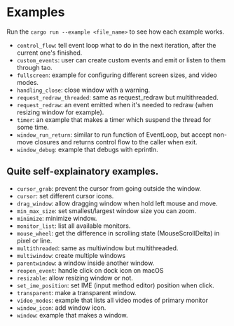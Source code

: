 # Examples

Run the `cargo run --example <file_name>` to see how each example works.

-   `control_flow`: tell event loop what to do in the next iteration, after the
    current one's finished.
-   `custom_events`: user can create custom events and emit or listen to them
    through tao.
-   `fullscreen`: example for configuring different screen sizes, and video
    modes.
-   `handling_close`: close window with a warning.
-   `request_redraw_threaded`: same as request_redraw but multithreaded.
-   `request_redraw`: an event emitted when it's needed to redraw (when resizing
    window for example).
-   `timer`: an example that makes a timer which suspend the thread for some
    time.
-   `window_run_return`: similar to run function of EventLoop, but accept
    non-move closures and returns control flow to the caller when exit.
-   `window_debug`: example that debugs with eprintln.

## Quite self-explainatory examples.

-   `cursor_grab`: prevent the cursor from going outside the window.
-   `cursor`: set different cursor icons.
-   `drag_window`: allow dragging window when hold left mouse and move.
-   `min_max_size`: set smallest/largest window size you can zoom.
-   `minimize`: minimize window.
-   `monitor_list`: list all available monitors.
-   `mouse_wheel`: get the difference in scrolling state (MouseScrollDelta) in
    pixel or line.
-   `multithreaded`: same as multiwindow but multithreaded.
-   `multiwindow`: create multiple windows
-   `parentwindow`: a window inside another window.
-   `reopen_event`: handle click on dock icon on macOS
-   `resizable`: allow resizing window or not.
-   `set_ime_position`: set IME (input method editor) position when click.
-   `transparent`: make a transparent window.
-   `video_modes`: example that lists all video modes of primary monitor
-   `window_icon`: add window icon.
-   `window`: example that makes a window.
